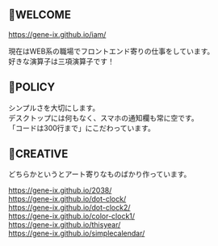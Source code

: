 ## 👋WELCOME

https://gene-ix.github.io/iam/  

現在はWEB系の職場でフロントエンド寄りの仕事をしています。  
好きな演算子は三項演算子です！  

## 🍎POLICY

シンプルさを大切にします。  
デスクトップには何もなく、スマホの通知欄も常に空です。  
「コードは300行まで」にこだわっています。  

## 🎨CREATIVE

どちらかというとアート寄りなものばかり作っています。  

https://gene-ix.github.io/2038/  
https://gene-ix.github.io/dot-clock/  
https://gene-ix.github.io/dot-clock2/  
https://gene-ix.github.io/color-clock1/  
https://gene-ix.github.io/thisyear/  
https://gene-ix.github.io/simplecalendar/  
<!--
**gene-ix/gene-ix** is a ✨ _special_ ✨ repository because its `README.md` (this file) appears on your GitHub profile.

Here are some ideas to get you started:

- 🔭 I’m currently working on ...
- 🌱 I’m currently learning ...
- 👯 I’m looking to collaborate on ...
- 🤔 I’m looking for help with ...
- 💬 Ask me about ...
- 📫 How to reach me: ...
- 😄 Pronouns: ...
- ⚡ Fun fact: ...
-->

